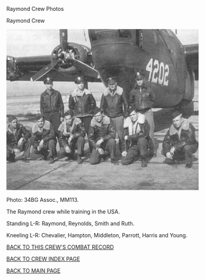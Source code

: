 
Raymond Crew Photos






 




Raymond Crew  
  

![](Raymond.jpg)  

Photo: 34BG Assoc., MM113.  

The Raymond crew while training in the USA.  

Standing L-R: Raymond, Reynolds, Smith and Ruth.  

Kneeling L-R: Chevalier, Hampton, Middleton, Parrott, Harris and Young.  

  

[BACK TO THIS CREW'S COMBAT RECORD](ValorToVictory/crews/Raymond.md)  

[BACK TO CREW INDEX PAGE](ValorToVictory/000crews.md)  

[BACK TO MAIN PAGE](ValorToVictory/index.html)


